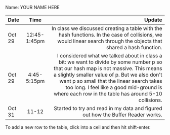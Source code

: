 Name: YOUR NAME HERE

| Date   |     Time     |                                                                                                                                                                                                                                                                                                                                Update |
|:-------|:------------:|--------------------------------------------------------------------------------------------------------------------------------------------------------------------------------------------------------------------------------------------------------------------------------------------------------------------------------------:|
| Oct 29 | 12:45-1:45pm |                                                                                                                                                                    In class we discussed creating a table with the hash functions. In the case of collisions, we would linear search through the objects that shared a hash function. |
| Oct 29 | 4:45-5:15pm  | I considered what we talked about in class a bit: we want to divide by some number p so that our hash map is not massive. This means a slightly smaller value of p. But we also don't want p so small that the linear search takes too long. I feel like a good mid-ground is where each row in the table has around 5-10 collisions. |
| Oct 31 |    11-12     |                                                                                                                                                                                                                                                      Started to try and read in my data and figured out how the Buffer Reader works.  |


To add a new row to the table, click into a cell and then hit shift-enter.